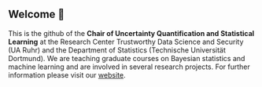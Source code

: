 ## Welcome 👋
This is the github of the **Chair of Uncertainty Quantification and Statistical Learning** at the Research Center Trustworthy Data Science and Security (UA Ruhr) and the Department of Statistics (Technische Universität Dortmund).
We are teaching graduate courses on Bayesian statistics and machine learning and are involved in several research projects. 
For further information please visit our [website](https://rc-trust.ai/klein/).
<!--

**Here are some ideas to get you started:**

🙋‍♀️ A short introduction - what is your organization all about?
🌈 Contribution guidelines - how can the community get involved?
👩‍💻 Useful resources - where can the community find your docs? Is there anything else the community should know?
🍿 Fun facts - what does your team eat for breakfast?
🧙 Remember, you can do mighty things with the power of [Markdown](https://docs.github.com/github/writing-on-github/getting-started-with-writing-and-formatting-on-github/basic-writing-and-formatting-syntax)
-->
